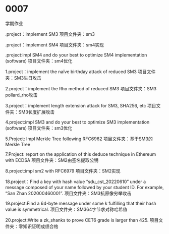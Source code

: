 # 0007
  学期作业

.project：implement SM3
项目文件夹：sm3

.project：implement SM4
项目文件夹：sm4实现

.project:impl SM4 and do your best to optimize SM4 implementation (software)
项目文件夹：sm4优化

1.project：implement the naïve birthday attack of reduced SM3
项目文件夹：SM3生日攻击

2.project：implement the Rho method of reduced SM3
项目文件夹：SM3 pollard_rho攻击

3.project：implement length extension attack for SM3, SHA256, etc
项目文件夹：SM3长度扩展攻击

4.project:impl SM3 and do your best to optimize SM3 implementation (software)
项目文件夹：sm3优化

5.Project: Impl Merkle Tree following RFC6962
项目文件夹：基于SM3的Merkle Tree

7.Project: report on the application of this deduce technique in Ethereum with ECDSA
项目文件夹：SM2由签名提取公钥

8.project:impl sm2 with RFC6979
项目文件夹：SM2实现

18.project：Find a key with hash value “sdu_cst_20220610” under a message composed of your name followed by your student ID. For example, “San Zhan 202000460001”.
项目文件夹：SM3抗原像穷举攻击

19.project:Find a 64-byte message under some k fulfilling that their hash value is symmetrical.
项目文件夹：SM364字节求对称哈希值

20.project:Write a zk_shanks to prove CET6 grade is larger than 425.
项目文件夹：零知识证明成绩合格
